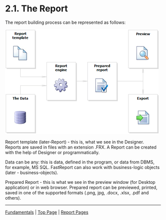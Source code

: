 # 2.1. The Report

The report building process can be represented as follows:

![Report Engine](images/ReportEngine.png)

Report template (later-Report) - this is, what we see in the Designer. Reports are saved in files with an extension .FRX. A Report can be created with the help of Designer or programmatically.
 
Data can be any: this is data, defined in the program, or data from DBMS, for example, MS SQL. FastReport can also work with  business-logic objects (later - business-objects).

Prepared Report - this is what we see in the preview window (for Desktop application) or in web browser. Prepared report can be previewed, printed, saved in one of the supported formats (.png, jpg, .docx, .xlsx, .pdf  and others).

---

[Fundamentals](Fundamentals.md) | [Top Page](README.md) | [Report Pages](ReportPages.md)